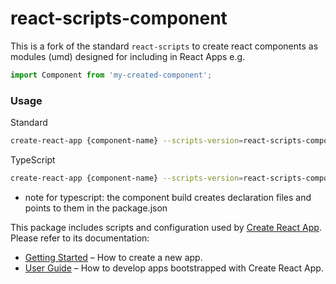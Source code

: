 # react-scripts-component

This is a fork of the standard ````react-scripts```` to create react components as modules (umd) designed for including in React Apps
e.g.
```js
import Component from 'my-created-component';
```


### Usage
Standard  
```sh
create-react-app {component-name} --scripts-version=react-scripts-component
```

TypeScript  
```sh
create-react-app {component-name} --scripts-version=react-scripts-component --typescript
```

* note for typescript: the component build creates declaration files and points to them in the package.json 

This package includes scripts and configuration used by [Create React App](https://github.com/facebook/create-react-app).<br>
Please refer to its documentation:

- [Getting Started](https://github.com/facebook/create-react-app/blob/master/README.md#getting-started) – How to create a new app.
- [User Guide](https://github.com/facebook/create-react-app/blob/master/packages/react-scripts/template/README.md) – How to develop apps bootstrapped with Create React App.
